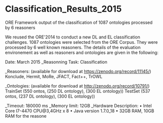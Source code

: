 # Classification_Results_2015
ORE Framework output of the classification of 1087 ontologies processed by 6 reasoners

We reused the ORE'2014 to conduct a new DL and EL classification challenges. 1087 ontologies were selected from the ORE Corpus. 
They were processed by 6 well known reasoners. The details of the evaluation environement as well as reasoners and ontologies are given
in the following:

Date: March 2015 
_Reasonning Task: Classification

_Reasoners: (available for download at https://zenodo.org/record/11145/)
Konclude, Hermit, MoRe, JFACT, Fact++, TrOWL 

_Ontologies: (available for download at http://zenodo.org/record/10791/)
TrainSet (550 ontos, (250 DL ontology), (300 EL ontology))
TestSet (537 ontos, (237 DL ontology), (300 EL ontology))

_Timeout: 180000 ms 
_Memory limit: 12GB 
_Hardware Description: 
• Intel Core I7-4470 CPU@3,4GHz x 8
• Java version 1.7.0_18
• 32GB RAM, 10GB RAM for the reasone
